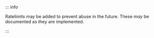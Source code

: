 ::: info

Ratelimits may be added to prevent abuse in the future. These *may* be documented as they are implemented.

:::
